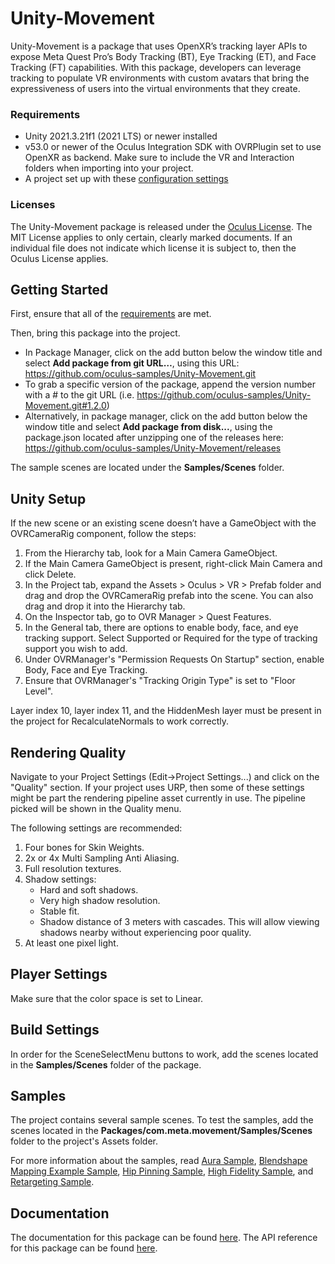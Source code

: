 # Unity-Movement
Unity-Movement is a package that uses OpenXR’s tracking layer APIs to expose Meta Quest Pro’s Body Tracking (BT), Eye Tracking (ET), and Face Tracking (FT) capabilities. With this package, developers can leverage tracking to populate VR environments with custom avatars that bring the expressiveness of users into the virtual environments that they create.

### Requirements
- Unity 2021.3.21f1 (2021 LTS) or newer installed
- v53.0 or newer of the Oculus Integration SDK with OVRPlugin set to use OpenXR as backend. Make sure to include the VR and Interaction folders when importing into your project.
- A project set up with these [configuration settings](https://developer.oculus.com/documentation/unity/unity-conf-settings/)

### Licenses
The Unity-Movement package is released under the [Oculus License](https://github.com/oculus-samples/Unity-Movement/blob/main/LICENSE). The MIT License applies to only certain, clearly marked documents. If an individual file does not indicate which license it is subject to, then the Oculus License applies.

## Getting Started
First, ensure that all of the [requirements](#requirements) are met.

Then, bring this package into the project.
- In Package Manager, click on the add button below the window title and select **Add package from git URL…**, using this URL: https://github.com/oculus-samples/Unity-Movement.git
- To grab a specific version of the package, append the version number with a # to the git URL (i.e. https://github.com/oculus-samples/Unity-Movement.git#1.2.0)
- Alternatively, in package manager, click on the add button below the window title and select **Add package from disk...**, using the package.json located after unzipping one of the releases here: https://github.com/oculus-samples/Unity-Movement/releases

The sample scenes are located under the **Samples/Scenes** folder.

## Unity Setup

If the new scene or an existing scene doesn’t have a GameObject with the OVRCameraRig component, follow the steps:
1. From the Hierarchy tab, look for a Main Camera GameObject.
2. If the Main Camera GameObject is present, right-click Main Camera and click Delete.
3. In the Project tab, expand the Assets > Oculus > VR > Prefab folder and drag and drop the OVRCameraRig prefab into the scene. You can also drag and drop it into the Hierarchy tab.
4. On the Inspector tab, go to OVR Manager > Quest Features.
5. In the General tab, there are options to enable body, face, and eye tracking support. Select Supported or Required for the type of tracking support you wish to add.
6. Under OVRManager's "Permission Requests On Startup" section, enable  Body, Face and Eye Tracking.
7. Ensure that OVRManager's "Tracking Origin Type" is set to "Floor Level".

Layer index 10, layer index 11, and the HiddenMesh layer must be present in the project for RecalculateNormals to work correctly.

## Rendering Quality
Navigate to your Project Settings (Edit->Project Settings...) and click on
the "Quality" section. If your project uses URP,
then some of these settings might be part the rendering pipeline asset currently
in use. The pipeline picked will be shown in the Quality menu.

The following settings are recommended:
1. Four bones for Skin Weights.
2. 2x or 4x Multi Sampling Anti Aliasing.
3. Full resolution textures.
4. Shadow settings:
    - Hard and soft shadows.
    - Very high shadow resolution.
    - Stable fit.
    - Shadow distance of 3 meters with cascades. This will allow viewing shadows
nearby without experiencing poor quality.
5. At least one pixel light.

## Player Settings

Make sure that the color space is set to Linear.

## Build Settings

In order for the SceneSelectMenu buttons to work, add the scenes located in the **Samples/Scenes** folder of the package.

## Samples
The project contains several sample scenes. To test the samples, add the scenes located in the **Packages/com.meta.movement/Samples/Scenes** folder to the project's Assets folder.

For more information about the samples, read [Aura Sample](https://developer.oculus.com/documentation/unity/move-samples/#face-and-eye-tracking-with-aura), [Blendshape Mapping Example Sample](https://developer.oculus.com/documentation/unity/move-samples/#arkit-mapping-with-blendshape-mapping-example), [Hip Pinning Sample](https://developer.oculus.com/documentation/unity/move-samples/#high-fidelity-with-hip-pinning), [High Fidelity Sample](https://developer.oculus.com/documentation/unity/move-samples/#high-fidelity-sample), and [Retargeting Sample](https://developer.oculus.com/documentation/unity/move-samples/#retargeting-with-blue-robot).

## Documentation
The documentation for this package can be found [here](https://developer.oculus.com/documentation/unity/move-overview/).
The API reference for this package can be found [here](https://oculus-samples.github.io/Unity-Movement/).
